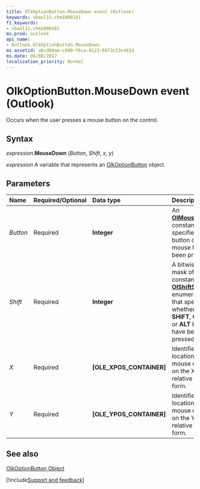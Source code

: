 ```yaml
---
title: OlkOptionButton.MouseDown event (Outlook)
keywords: vbaol11.chm1000181
f1_keywords:
- vbaol11.chm1000181
ms.prod: outlook
api_name:
- Outlook.OlkOptionButton.MouseDown
ms.assetid: a6cd60ae-c880-f6ca-8121-6873c53c481d
ms.date: 06/08/2017
localization_priority: Normal
---
```



# OlkOptionButton.MouseDown event (Outlook)

Occurs when the user presses a mouse button on the control.


## Syntax

_expression_.**MouseDown** (_Button_, _Shift_, _x_, _y_)

_expression_ A variable that represents an [OlkOptionButton](Outlook.OlkOptionButton.md) object.


## Parameters



|Name|Required/Optional|Data type|Description|
|:-----|:-----|:-----|:-----|
| _Button_|Required| **Integer**|An  **[OlMouseButton](Outlook.OlMouseButton.md)** constant that specifies which button on the mouse has been pressed.|
| _Shift_|Required| **Integer**|A bitwise-OR mask of constants in the  **[OlShiftState](Outlook.OlShiftState.md)** enumeration that specifies whether the **SHIFT**,  **CTRL**, or  **ALT** keys have been pressed.|
| _X_|Required| **[OLE_XPOS_CONTAINER]**|Identifies the location of the mouse cursor on the X-axis relative to the form.|
| _Y_|Required| **[OLE_YPOS_CONTAINER]**|Identifies the location of the mouse cursor on the Y-axis relative to the form.|

## See also


[OlkOptionButton Object](Outlook.OlkOptionButton.md)

[!include[Support and feedback](~/includes/feedback-boilerplate.md)]